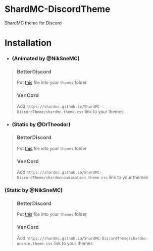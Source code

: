 # ShardMC-DiscordTheme
 ShardMC theme for Discord

# Installation 
- ### (Animated by @NikSneMC)
> ### BetterDiscord
> Put [this](https://shardmc.github.io/ShardMC-DiscordTheme/shardmc.theme.css) file into your `themes` folder
> ### VenCord
> Add `https://shardmc.github.io/ShardMC-DiscordTheme/shardmc.theme.css` link to your themes

- ### (Static by @DrTheodor)
> ### BetterDiscord
> Put [this](https://shardmc.github.io/ShardMC-DiscordTheme/shardmcnoanimation.theme.css) file into your `themes` folder
> ### VenCord
> Add `https://shardmc.github.io/ShardMC-DiscordTheme/shardmcnoanimation.theme.css` link to your themes

### (Static by @NikSneMC)
> ### BetterDiscord
> Put [this](https://shardmc.github.io/ShardMC-DiscordTheme/shardmc-noanim.theme.css) file into your `themes` folder
> ### VenCord
> Add `https://shardmc.github.io/ShardMC-DiscordTheme/shardmc-noanim.theme.css` link to your themes